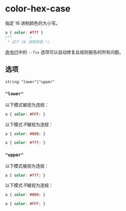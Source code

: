 # color-hex-case

指定 16 进制颜色的大小写。

```css
a { color: #fff }
/**        ↑
 * 这个 16 进制颜色 */
```

[命令行](../../../docs/user-guide/cli.md#自动修复错误)中的 `--fix` 选项可以自动修复此规则报告的所有问题。

## 选项

`string`: `"lower"|"upper"`

### `"lower"`

以下模式被视为违规：

```css
a { color: #FFF; }
```

以下模式*不*被视为违规：

```css
a { color: #000; }
```

```css
a { color: #fff; }
```

### `"upper"`

以下模式被视为违规：

```css
a { color: #fff; }
```

以下模式*不*被视为违规：

```css
a { color: #000; }
```

```css
a { color: #FFF; }
```
